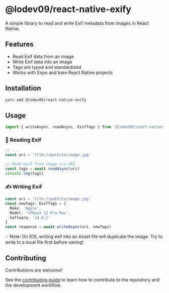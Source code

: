 # @lodev09/react-native-exify

A simple library to read and write Exif metadata from images in React Native.

## Features
- Read Exif data from an image
- Write Exif data into an image
- Tags are typed and standardized
- Works with Expo and bare React Native projects

## Installation

```sh
yarn add @lodev09/react-native-exify
```

## Usage

```ts
import { writeAsync, readAsync, ExifTags } from '@lodev09/react-native-exify';
```

### 🧐 Reading Exif
```ts
// ...
const uri = 'file://path/to/image.jpg'

// Read exif from image via URI
const tags = await readAsync(uri)
console.log(tags)
```

### ✍️ Writing Exif
```ts
const uri = 'file://path/to/image.jpg'
const newTags: ExifTags = {
  Make: 'Apple',
  Model: 'iPhone 12 Pro Max',
  Software: '14.4.2'
}
const response = await writeAsync(uri, newTags)
```

💡 Note: On IOS, writing exif into an Asset file will duplicate the image.
Try to write to a local file first before saving!

## Contributing
Contributions are welcome!

See the [contributing guide](CONTRIBUTING.md) to learn how to contribute to the repository and the development workflow.
